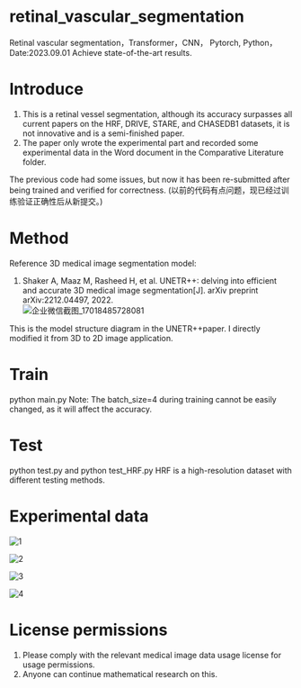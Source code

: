 # retinal_vascular_segmentation
Retinal vascular segmentation，Transformer，CNN， Pytorch,  Python， Date:2023.09.01  Achieve state-of-the-art results.

# Introduce 
1. This is a retinal vessel segmentation, although its accuracy surpasses all current papers on the HRF, DRIVE, STARE, and CHASEDB1 datasets, it is not innovative and is a semi-finished paper.
2. The paper only wrote the experimental part and recorded some experimental data in the Word document in the Comparative Literature folder.

  The previous code had some issues, but now it has been re-submitted after being trained and verified for correctness.
  (以前的代码有点问题，现已经过训练验证正确性后从新提交。)

# Method
Reference 3D medical image segmentation model:
1. Shaker A, Maaz M, Rasheed H, et al. UNETR++: delving into efficient and accurate 3D medical image segmentation[J]. arXiv preprint arXiv:2212.04497, 2022.   
![企业微信截图_17018485728081](https://github.com/huang229/retinal_vascular_segmentation/assets/29627190/09a2da2f-5509-45a3-bd11-9779dadfab64)

This is the model structure diagram in the UNETR++paper. I directly modified it from 3D to 2D image application.

# Train
python main.py 
Note: The batch_size=4 during training cannot be easily changed, as it will affect the accuracy.
# Test 
python test.py  and python test_HRF.py
HRF is a high-resolution dataset with different testing methods.

# Experimental data
![1](https://github.com/huang229/retinal_vascular_segmentation/assets/29627190/7964b7b2-76d6-4085-aa58-993e97ba9276)

![2](https://github.com/huang229/retinal_vascular_segmentation/assets/29627190/421d8ed1-df73-453a-8453-04237b1cefdd)

![3](https://github.com/huang229/retinal_vascular_segmentation/assets/29627190/788f2da8-11a8-4b73-9862-309baa79e828)

![4](https://github.com/huang229/retinal_vascular_segmentation/assets/29627190/8c3fe53f-4eab-42bb-aace-497e8d16d83c)


# License permissions
1. Please comply with the relevant medical image data usage license for usage permissions.
2. Anyone can continue mathematical research on this.















